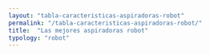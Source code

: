 ```yaml
---
layout: "tabla-caracteristicas-aspiradoras-robot"
permalink: "/tabla-caracteristicas-aspiradoras-robot/"
title:  "Las mejores aspiradoras robot"
typology: "robot"
---
```

